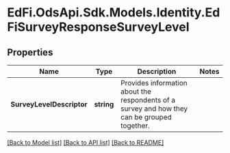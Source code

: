# EdFi.OdsApi.Sdk.Models.Identity.EdFiSurveyResponseSurveyLevel
## Properties

Name | Type | Description | Notes
------------ | ------------- | ------------- | -------------
**SurveyLevelDescriptor** | **string** | Provides information about the respondents of a survey and how they can be grouped together. | 

[[Back to Model list]](../README.md#documentation-for-models) [[Back to API list]](../README.md#documentation-for-api-endpoints) [[Back to README]](../README.md)

